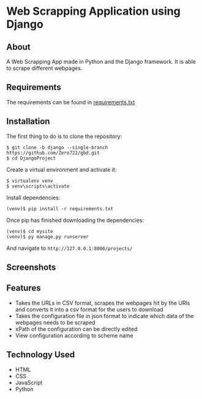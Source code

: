 # Web Scrapping Application using Django


## About
A Web Scrapping App made in Python and the Django framework. It is able to scrape different webpages.

## Requirements
The requirements can be found in [requirements.txt](https://github.com/Zero722/gbd/blob/django/DjangoProject/requirements.txt)

## Installation
The first thing to do is to clone the repository:
```
$ git clone -b django --single-branch https://github.com/Zero722/gbd.git
$ cd DjangoProject
```
Create a virtual environment and activate it:
```
$ virtualenv venv
$ venv\scripts\activate
```
Install dependencies:
```
(venv)$ pip install -r requirements.txt
```
Once pip has finished downloading the dependencies:
```
(venv)$ cd mysite
(venv)$ py manage.py runserver 
```
And navigate to ```http://127.0.0.1:8000/projects/```


## Screenshots

## Features
- Takes the URLs in CSV format, scrapes the webpages hit by the URls and converts it into a csv format for the users to download 
- Takes the configuration file in json format to indicate which data of the webpages needs to be scraped
- xPath of the configuration can be directly edited
- View configuration according to scheme name

## Technology Used
- HTML
- CSS
- JavaScript
- Python






